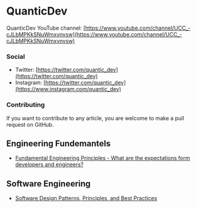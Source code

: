 # QuanticDev
QuanticDev YouTube channel: [https://www.youtube.com/channel/UCC_-cJLbMPKkSNuWmxvnvsw](https://www.youtube.com/channel/UCC_-cJLbMPKkSNuWmxvnvsw)

### Social
* Twitter: [https://twitter.com/quantic_dev](https://twitter.com/quantic_dev)
* Instagram: [https://twitter.com/quantic_dev](https://www.instagram.com/quantic_dev)

### Contributing
If you want to contribute to any article, you are welcome to make a pull request on GitHub.

## Engineering Fundemantels
* [Fundamental Engineering Principles - What are the expectations form developers and engineers?](/articles/engineering-principles)

## Software Engineering
* [Software Design Patterns, Principles, and Best Practices](/articles/software-design-patterns)
